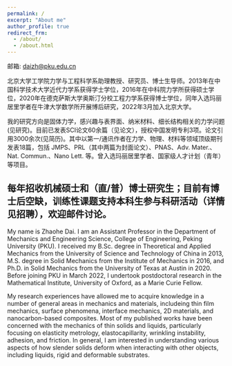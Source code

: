 ```yaml
---
permalink: /
excerpt: "About me"
author_profile: true
redirect_frm: 
  - /about/
  - /about.html
---
```

邮箱: daizh@pku.edu.cn

北京大学工学院力学与工程科学系助理教授、研究员、博士生导师。2013年在中国科学技术大学近代力学系获得学士学位，2016年在中科院力学所获得硕士学位，2020年在德克萨斯大学奥斯汀分校工程力学系获得博士学位，同年入选玛丽居里学者在牛津大学数学所开展博后研究，2022年3月加入北京大学。

我的研究方向是固体力学，感兴趣与表界面、纳米材料、细长结构相关的力学问题(见研究)。目前已发表SCI论文60余篇（见论文），授权中国发明专利3项。论文引用3000余次(见简历)。其中以第一/通讯作者在力学、物理、材料等领域顶级期刊发表18篇，包括 JMPS、PRL（其中两篇为封面论文）、PNAS、Adv. Mater.、Nat. Commun.、Nano Lett. 等。曾入选玛丽居里学者、国家级人才计划（青年）等项目。

## 每年招收机械硕士和（直/普）博士研究生；目前有博士后空缺，训练性课题支持本科生参与科研活动（详情见招聘），欢迎邮件讨论。

My name is Zhaohe Dai. I am an Assistant Professor in the Department of Mechanics and Engineering Science, College of Engineering, Peking University (PKU). I received my B.Sc. degree in Theoretical and Applied Mechanics from the University of Science and Technology of China in 2013, M.S. degree in Solid Mechanics from the Institute of Mechanics in 2016, and Ph.D. in Solid Mechanics from the University of Texas at Austin in 2020. Before joining PKU in March 2022, I undertook postdoctoral research in the Mathematical Institute, University of Oxford, as a Marie Curie Fellow. 

My research experiences have allowed me to acquire knowledge in a number of general areas in mechanics and materials, includeing thin film mechanics, surface phenomena, interface mechanics, 2D materials, and nanocarbon-based composites. Most of my published works have been concerned with the mechanics of thin solids and liquids, particularly focusing on elasticity metrology, elastocapillarity, wrinkling instability, adhesion, and friction. In general, I am interested in understanding various aspects of how slender solids deform when interacting with other objects, including liquids, rigid and deformable substrates. 

